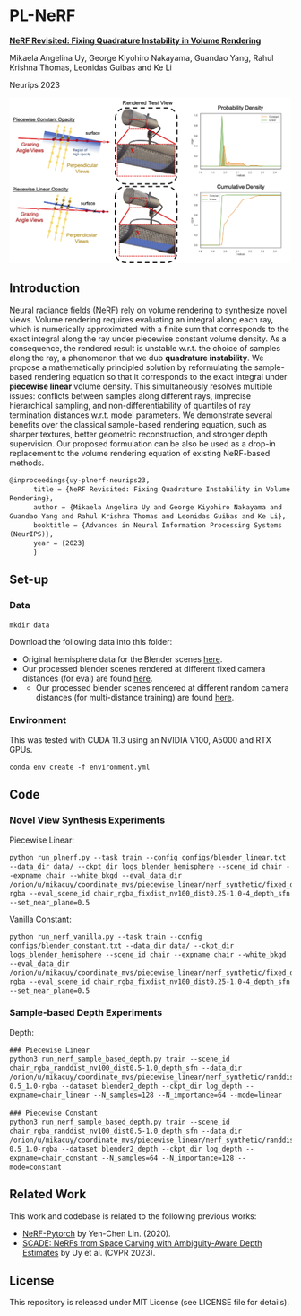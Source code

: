 # PL-NeRF
**[NeRF Revisited: Fixing Quadrature Instability in Volume Rendering](https://pl-nerf.github.io)** 

Mikaela Angelina Uy, George Kiyohiro Nakayama, Guandao Yang, Rahul Krishna Thomas, Leonidas Guibas and Ke Li

Neurips 2023

![pic-network](images/grazing_angle_v4.png)

## Introduction
Neural radiance fields (NeRF) rely on volume rendering to synthesize novel views. Volume rendering requires evaluating an integral along each ray, which is numerically approximated with a finite sum that corresponds to the exact integral along the ray under piecewise constant volume density. As a consequence, the rendered result is unstable w.r.t. the choice of samples along the ray, a phenomenon that we dub **quadrature instability**. We propose a mathematically principled solution by reformulating the sample-based rendering equation so that it corresponds to the exact integral under **piecewise linear** volume density. This simultaneously resolves multiple issues: conflicts between samples along different rays, imprecise hierarchical sampling, and non-differentiability of quantiles of ray termination distances w.r.t. model parameters. We demonstrate several benefits over the classical sample-based rendering equation, such as sharper textures, better geometric reconstruction, and stronger depth supervision. Our proposed formulation can be also be used as a drop-in replacement to the volume rendering equation of existing NeRF-based methods.

```
@inproceedings{uy-plnerf-neurips23,
      title = {NeRF Revisited: Fixing Quadrature Instability in Volume Rendering},
      author = {Mikaela Angelina Uy and George Kiyohiro Nakayama and Guandao Yang and Rahul Krishna Thomas and Leonidas Guibas and Ke Li},
      booktitle = {Advances in Neural Information Processing Systems (NeurIPS)},
      year = {2023}
      }
```

## Set-up
### Data
```
mkdir data
```
Download the following data into this folder:
- Original hemisphere data for the Blender scenes [here](https://drive.google.com/file/d/18JxhpWD-4ZmuFKLzKlAw-w5PpzZxXOcG/view?usp=share_link).
- Our processed blender scenes rendered at different fixed camera distances (for eval) are found [here]().
- - Our processed blender scenes rendered at different random camera distances (for multi-distance training) are found [here]().

### Environment
This was tested with CUDA 11.3 using an NVIDIA V100, A5000 and RTX GPUs.
```
conda env create -f environment.yml
```

## Code
### Novel View Synthesis Experiments

Piecewise Linear:
```
python run_plnerf.py --task train --config configs/blender_linear.txt --data_dir data/ --ckpt_dir logs_blender_hemisphere --scene_id chair --expname chair --white_bkgd --eval_data_dir /orion/u/mikacuy/coordinate_mvs/piecewise_linear/nerf_synthetic/fixed_dist_new-rgba --eval_scene_id chair_rgba_fixdist_nv100_dist0.25-1.0-4_depth_sfn --set_near_plane=0.5
```


Vanilla Constant:
```
python run_nerf_vanilla.py --task train --config configs/blender_constant.txt --data_dir data/ --ckpt_dir logs_blender_hemisphere --scene_id chair --expname chair --white_bkgd --eval_data_dir /orion/u/mikacuy/coordinate_mvs/piecewise_linear/nerf_synthetic/fixed_dist_new-rgba --eval_scene_id chair_rgba_fixdist_nv100_dist0.25-1.0-4_depth_sfn --set_near_plane=0.5
```

### Sample-based Depth Experiments

Depth:
```
### Piecewise Linear
python3 run_nerf_sample_based_depth.py train --scene_id chair_rgba_randdist_nv100_dist0.5-1.0_depth_sfn --data_dir /orion/u/mikacuy/coordinate_mvs/piecewise_linear/nerf_synthetic/randdist-0.5_1.0-rgba --dataset blender2_depth --ckpt_dir log_depth --expname=chair_linear --N_samples=128 --N_importance=64 --mode=linear

### Piecewise Constant
python3 run_nerf_sample_based_depth.py train --scene_id chair_rgba_randdist_nv100_dist0.5-1.0_depth_sfn --data_dir /orion/u/mikacuy/coordinate_mvs/piecewise_linear/nerf_synthetic/randdist-0.5_1.0-rgba --dataset blender2_depth --ckpt_dir log_depth --expname=chair_constant --N_samples=64 --N_importance=128 --mode=constant
```

## Related Work
This work and codebase is related to the following previous works:
* <a href="https://github.com/yenchenlin/nerf-pytorch" target="_blank">NeRF-Pytorch</a> by Yen-Chen Lin. (2020).
* <a href="https://github.com/mikacuy/scade" target="_blank">SCADE: NeRFs from Space Carving with Ambiguity-Aware Depth Estimates</a> by Uy et al. (CVPR 2023).

## License
This repository is released under MIT License (see LICENSE file for details).
